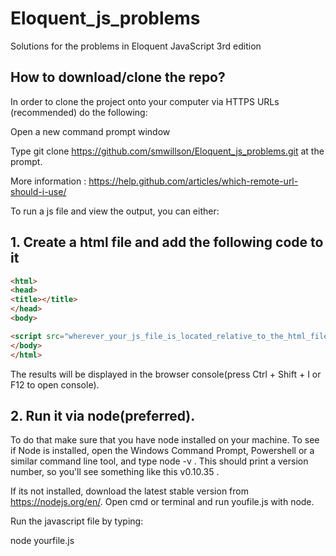 # Eloquent_js_problems
Solutions for the problems in Eloquent JavaScript 3rd edition

## How to download/clone the repo?
In order to clone the project onto your computer via HTTPS URLs (recommended) do the following:

Open a new command prompt window

Type git clone https://github.com/smwillson/Eloquent_js_problems.git at the prompt.

More information : https://help.github.com/articles/which-remote-url-should-i-use/

To run a js file and view the output, you can either:

## 1. Create a html file and add the following code to it
```html
<html>
<head>
<title></title>
</head>
<body>

<script src="wherever_your_js_file_is_located_relative_to_the_html_file"></script>
</body>
</html>
```
The results will be displayed in the browser console(press Ctrl + Shift + I or F12 to open console).

## 2. Run it via node(preferred). 
To do that make sure that you have node installed on your machine. To see if Node is installed, open the Windows Command Prompt, Powershell or a similar command line tool, and type node -v . This should print a version number, so you'll see something like this v0.10.35 .

If its not installed, download the latest stable version from https://nodejs.org/en/.
Open cmd or terminal and run youfile.js with node.

Run the javascript file by typing:

node yourfile.js
